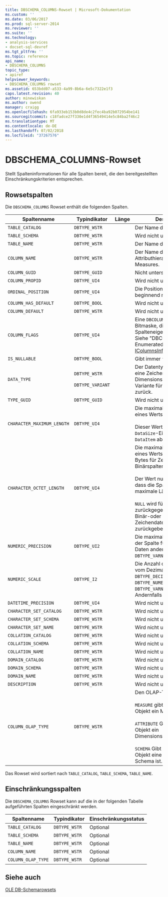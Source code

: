 ```yaml
---
title: DBSCHEMA_COLUMNS-Rowset | Microsoft-Dokumentation
ms.custom: ''
ms.date: 03/06/2017
ms.prod: sql-server-2014
ms.reviewer: ''
ms.suite: ''
ms.technology:
- analysis-services
- docset-sql-devref
ms.tgt_pltfrm: ''
ms.topic: reference
api_name:
- DBSCHEMA_COLUMNS
topic_type:
- apiref
helpviewer_keywords:
- DBSCHEMA_COLUMNS rowset
ms.assetid: 653bdd07-a533-4a99-8b6a-6e5c7322e1f3
caps.latest.revision: 40
author: minewiskan
ms.author: owend
manager: craigg
ms.openlocfilehash: 6fa933eb153b0d8de4c2fec4ba92b072954be141
ms.sourcegitcommit: c18fadce27f330e1d4f36549414e5c84ba2f46c2
ms.translationtype: MT
ms.contentlocale: de-DE
ms.lasthandoff: 07/02/2018
ms.locfileid: "37267576"
---
```

# <a name="dbschemacolumns-rowset"></a>DBSCHEMA_COLUMNS-Rowset
  Stellt Spalteninformationen für alle Spalten bereit, die den bereitgestellten Einschränkungskriterien entsprechen.  
  
## <a name="rowset-columns"></a>Rowsetspalten  
 Die `DBSCHEMA_COLUMNS` Rowset enthält die folgenden Spalten.  
  
|Spaltenname|Typindikator|Länge|Description|  
|-----------------|--------------------|------------|-----------------|  
|`TABLE_CATALOG`|`DBTYPE_WSTR`||Der Name der Datenbank.|  
|`TABLE_SCHEMA`|`DBTYPE_WSTR`||Wird nicht unterstützt.|  
|`TABLE_NAME`|`DBTYPE_WSTR`||Der Name des Cubes.|  
|`COLUMN_NAME`|`DBTYPE_WSTR`||Der Name der Attributhierarchie oder des Measures.|  
|`COLUMN_GUID`|`DBTYPE_GUID`||Nicht unterstützt.|  
|`COLUMN_PROPID`|`DBTYPE_UI4`||Wird nicht unterstützt.|  
|`ORDINAL_POSITION`|`DBTYPE_UI4`||Die Position der Spalte, beginnend mit 1.|  
|`COLUMN_HAS_DEFAULT`|`DBTYPE_BOOL`||Wird nicht unterstützt.|  
|`COLUMN_DEFAULT`|`DBTYPE_WSTR`||Wird nicht unterstützt.|  
|`COLUMN_FLAGS`|`DBTYPE_UI4`||Eine `DBCOLUMNFLAGS`-Bitmaske, die die Spalteneigenschaften angibt. Siehe "DBCOLUMNFLAGS Enumerated Type" in [IColumnsInfo::GetColumnInfo](http://msdn2.microsoft.com/library/ms722704.aspx)|  
|`IS_NULLABLE`|`DBTYPE_BOOL`||Gibt immer `false`.|  
|`DATA_TYPE`|`DBTYPE_WSTR`<br /><br /> `DBTYPE_VARIANT`||Der Datentyp der Spalte. Gibt eine Zeichenfolge für Dimensionsspalten und eine Variante für Measures zurück.|  
|`TYPE_GUID`|`DBTYPE_GUID`||Wird nicht unterstützt.|  
|`CHARACTER_MAXIMUM_LENGTH`|`DBTYPE_UI4`||Die maximal mögliche Länge eines Werts in der Spalte.<br /><br /> Dieser Wert wird von der `DataSize`-Eigenschaft in `DataItem` abgerufen.|  
|`CHARACTER_OCTET_LENGTH`|`DBTYPE_UI4`||Die maximal mögliche Länge eines Werts in der Spalte in Bytes für Zeichen- oder Binärspalten.<br /><br /> Der Wert null (0) gibt an, dass die Spalte keine maximale Länge besitzt.<br /><br /> `NULL` wird für Spalten zurückgegeben, die keine Binär-oder Zeichendatentypen zurückgeben.|  
|`NUMERIC_PRECISION`|`DBTYPE_UI2`||Die maximale Genauigkeit der Spalte für numerische Daten anders als Typen `DBTYPE_VARNUMERIC`.|  
|`NUMERIC_SCALE`|`DBTYPE_I2`||Die Anzahl der Ziffern rechts vom Dezimaltrennzeichen für `DBTYPE_DECIMAL`, `DBTYPE_NUMERIC`, `DBTYPE_VARNUMERIC`. Andernfalls ist `NULL`.|  
|`DATETIME_PRECISION`|`DBTYPE_UI4`||Wird nicht unterstützt.|  
|`CHARACTER_SET_CATALOG`|`DBTYPE_WSTR`||Wird nicht unterstützt.|  
|`CHARACTER_SET_SCHEMA`|`DBTYPE_WSTR`||Wird nicht unterstützt.|  
|`CHARACTER_SET_NAME`|`DBTYPE_WSTR`||Wird nicht unterstützt.|  
|`COLLATION_CATALOG`|`DBTYPE_WSTR`||Wird nicht unterstützt.|  
|`COLLATION_SCHEMA`|`DBTYPE_WSTR`||Wird nicht unterstützt.|  
|`COLLATION_NAME`|`DBTYPE_WSTR`||Wird nicht unterstützt.|  
|`DOMAIN_CATALOG`|`DBTYPE_WSTR`||Wird nicht unterstützt.|  
|`DOMAIN_SCHEMA`|`DBTYPE_WSTR`||Wird nicht unterstützt.|  
|`DOMAIN_NAME`|`DBTYPE_WSTR`||Wird nicht unterstützt.|  
|`DESCRIPTION`|`DBTYPE_WSTR`||Wird nicht unterstützt.|  
|`COLUMN_OLAP_TYPE`|`DBTYPE_WSTR`||Den OLAP-Typ des Objekts.<br /><br /> `MEASURE` gibt an, dass das Objekt ein Measure ist.<br /><br /> `ATTRIBUTE` Gibt an, dass das Objekt ein Dimensionsattribut ist.<br /><br /> `SCHEMA` Gibt an, dass das Objekt eine Spalte in einem Schema ist.|  
  
 Das Rowset wird sortiert nach `TABLE_CATALOG`, `TABLE_SCHEMA`, `TABLE_NAME`.  
  
## <a name="restriction-columns"></a>Einschränkungsspalten  
 Die `DBSCHEMA_COLUMNS` Rowset kann auf die in der folgenden Tabelle aufgeführten Spalten eingeschränkt werden.  
  
|Spaltenname|Typindikator|Einschränkungsstatus|  
|-----------------|--------------------|-----------------------|  
|`TABLE_CATALOG`|`DBTYPE_WSTR`|Optional|  
|`TABLE_SCHEMA`|`DBTYPE_WSTR`|Optional|  
|`TABLE_NAME`|`DBTYPE_WSTR`|Optional|  
|`COLUMN_NAME`|`DBTYPE_WSTR`|Optional|  
|`COLUMN_OLAP_TYPE`|`DBTYPE_WSTR`|Optional|  
  
## <a name="see-also"></a>Siehe auch  
 [OLE DB-Schemarowsets](ole-db-schema-rowsets.md)  
  
  
